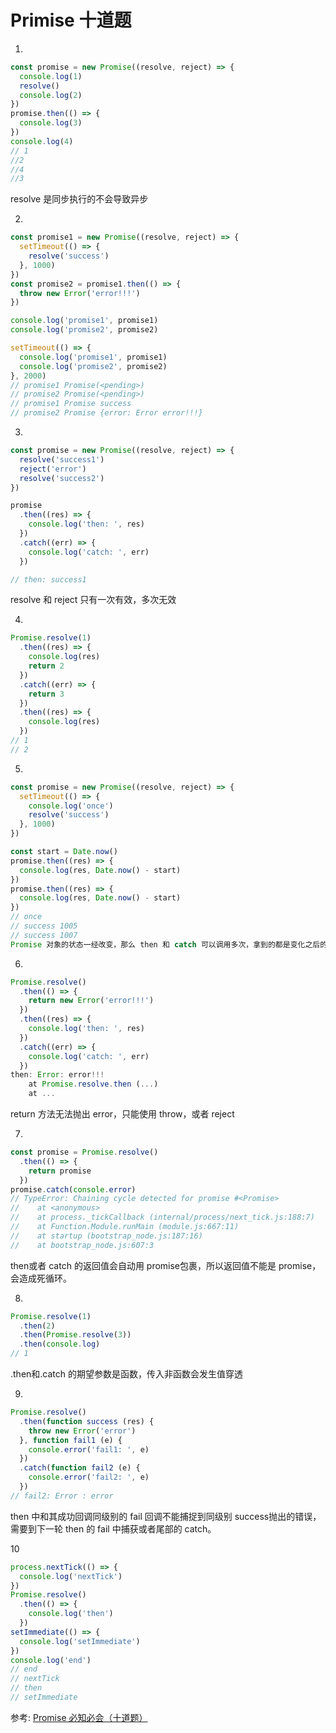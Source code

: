# Primise 十道题

1. 

```javascript
const promise = new Promise((resolve, reject) => {
  console.log(1)
  resolve()
  console.log(2)
})
promise.then(() => {
  console.log(3)
})
console.log(4)
// 1
//2
//4
//3
```

resolve 是同步执行的不会导致异步

2. 

```javascript
const promise1 = new Promise((resolve, reject) => {
  setTimeout(() => {
    resolve('success')
  }, 1000)
})
const promise2 = promise1.then(() => {
  throw new Error('error!!!')
})

console.log('promise1', promise1)
console.log('promise2', promise2)

setTimeout(() => {
  console.log('promise1', promise1)
  console.log('promise2', promise2)
}, 2000)
// promise1 Promise(<pending>)
// promise2 Promise(<pending>)
// promise1 Promise success
// promise2 Promise {error: Error error!!!}
```

3.

```javascript
const promise = new Promise((resolve, reject) => {
  resolve('success1')
  reject('error')
  resolve('success2')
})

promise
  .then((res) => {
    console.log('then: ', res)
  })
  .catch((err) => {
    console.log('catch: ', err)
  })

// then: success1
```

resolve 和 reject 只有一次有效，多次无效

4. 

```javascript
Promise.resolve(1)
  .then((res) => {
    console.log(res)
    return 2
  })
  .catch((err) => {
    return 3
  })
  .then((res) => {
    console.log(res)
  })
// 1
// 2
```

5. 

```javascript
const promise = new Promise((resolve, reject) => {
  setTimeout(() => {
    console.log('once')
    resolve('success')
  }, 1000)
})

const start = Date.now()
promise.then((res) => {
  console.log(res, Date.now() - start)
})
promise.then((res) => {
  console.log(res, Date.now() - start)
})
// once
// success 1005
// success 1007
Promise 对象的状态一经改变，那么 then 和 catch 可以调用多次，拿到的都是变化之后的值。
```

6. 

```javascript
Promise.resolve()
  .then(() => {
    return new Error('error!!!')
  })
  .then((res) => {
    console.log('then: ', res)
  })
  .catch((err) => {
    console.log('catch: ', err)
  })
then: Error: error!!!
    at Promise.resolve.then (...)
    at ...
```

return 方法无法抛出 error，只能使用 throw，或者 reject

7. 

```javascript
const promise = Promise.resolve()
  .then(() => {
    return promise
  })
promise.catch(console.error)
// TypeError: Chaining cycle detected for promise #<Promise>
//    at <anonymous>
//    at process._tickCallback (internal/process/next_tick.js:188:7)
//    at Function.Module.runMain (module.js:667:11)
//    at startup (bootstrap_node.js:187:16)
//    at bootstrap_node.js:607:3

```

then或者 catch 的返回值会自动用 promise包裹，所以返回值不能是 promise，会造成死循环。

8. 

```javascript
Promise.resolve(1)
  .then(2)
  .then(Promise.resolve(3))
  .then(console.log)
// 1
```

.then和.catch 的期望参数是函数，传入非函数会发生值穿透

9. 

```javascript
Promise.resolve()
  .then(function success (res) {
    throw new Error('error')
  }, function fail1 (e) {
    console.error('fail1: ', e)
  })
  .catch(function fail2 (e) {
    console.error('fail2: ', e)
  })
// fail2: Error : error
```

then 中和其成功回调同级别的 fail 回调不能捕捉到同级别 success抛出的错误，需要到下一轮 then 的 fail 中捕获或者尾部的 catch。

10 

```javascript
process.nextTick(() => {
  console.log('nextTick')
})
Promise.resolve()
  .then(() => {
    console.log('then')
  })
setImmediate(() => {
  console.log('setImmediate')
})
console.log('end')
// end
// nextTick
// then
// setImmediate
```

参考: [Promise 必知必会（十道题）](https://juejin.im/post/6844903509934997511)

